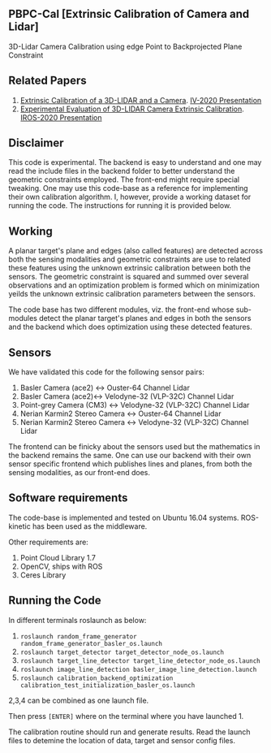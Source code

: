 ## PBPC-Cal [Extrinsic Calibration of Camera and Lidar]
3D-Lidar Camera Calibration using  edge Point to Backprojected Plane Constraint

## Related Papers
1. [Extrinsic Calibration of a 3D-LIDAR and a Camera](https://arxiv.org/abs/2003.01213). [IV-2020 Presentation](https://www.youtube.com/watch?v=GyoPNhvupfg&t=1s)
2. [Experimental Evaluation of 3D-LIDAR Camera Extrinsic Calibration](https://arxiv.org/abs/2007.01959). [IROS-2020 Presentation](https://www.youtube.com/watch?v=cnBgSQyAj5E)

## Disclaimer
This code is experimental. The backend is easy to understand and one may read the include files in the backend folder to better understand the geometric constraints employed. The front-end might require special tweaking. One may use this code-base as a reference for implementing their own calibration algorithm. I, however, provide a working dataset for running the code. The instructions for running it is provided below.

## Working
A planar target's plane and edges (also called features) are detected across both the sensing modalities and geometric constraints are use to related these features using the unknown extrinsic calibration between both the sensors. The geometric constraint is squared and summed over several observations and an optimization problem is formed which on minimization yeilds the unknown extrinsic calibration parameters between the sensors. 

The code base has two different modules, viz. the front-end whose sub-modules detect the planar target's planes and edges in both the sensors and the backend which does optimization using these detected features.

## Sensors 
We have validated this code for the following sensor pairs:
1. Basler Camera (ace2) <-> Ouster-64 Channel Lidar
2. Basler Camera (ace2)<-> Velodyne-32 (VLP-32C) Channel Lidar
3. Point-grey Camera (CM3) <-> Velodyne-32 (VLP-32C) Channel Lidar
4. Nerian Karmin2 Stereo Camera <-> Ouster-64 Channel Lidar
5. Nerian Karmin2 Stereo Camera <-> Velodyne-32 (VLP-32C) Channel Lidar

The frontend can be finicky about the sensors used but the mathematics in the backend remains the same. One can use our backend with their own sensor specific frontend which publishes lines and planes, from both the sensing modalities, as our front-end does.

## Software requirements
The code-base is implemented and tested on Ubuntu 16.04 systems. ROS-kinetic has been used as the middleware.

Other requirements are:
1. Point Cloud Library 1.7
2. OpenCV, ships with ROS
3. Ceres Library

## Running the Code
In different terminals roslaunch as below:
1. `roslaunch random_frame_generator random_frame_generator_basler_os.launch`
2. `roslaunch target_detector target_detector_node_os.launch`
3. `roslaunch target_line_detector target_line_detector_node_os.launch`
4. `roslaunch image_line_detection basler_image_line_detection.launch`
5. `roslaunch calibration_backend_optimization calibration_test_initialization_basler_os.launch`

2,3,4 can be combined as one launch file. 

Then press `[ENTER]` where on the terminal where you have launched 1. 

The calibration routine should run and generate results. Read the launch files to detemine the location of data, target and sensor config files.
